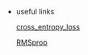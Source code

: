 - useful links

    [cross_entropy_loss](https://gombru.github.io/2018/05/23/cross_entropy_loss/)

    [RMSprop](https://www.tensorflow.org/api_docs/python/tf/keras/optimizers/RMSprop)